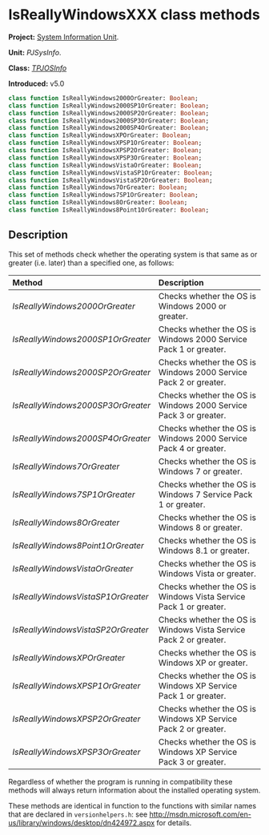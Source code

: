 # IsReallyWindowsXXX class methods #

**Project:** [System Information Unit](SystemInformationUnit.md).

**Unit:** _PJSysInfo_.

**Class:** _[TPJOSInfo](TPJOSInfo.md)_

**Introduced:** v5.0

```pascal
class function IsReallyWindows2000OrGreater: Boolean;
class function IsReallyWindows2000SP1OrGreater: Boolean;
class function IsReallyWindows2000SP2OrGreater: Boolean;
class function IsReallyWindows2000SP3OrGreater: Boolean;
class function IsReallyWindows2000SP4OrGreater: Boolean;
class function IsReallyWindowsXPOrGreater: Boolean;
class function IsReallyWindowsXPSP1OrGreater: Boolean;
class function IsReallyWindowsXPSP2OrGreater: Boolean;
class function IsReallyWindowsXPSP3OrGreater: Boolean;
class function IsReallyWindowsVistaOrGreater: Boolean;
class function IsReallyWindowsVistaSP1OrGreater: Boolean;
class function IsReallyWindowsVistaSP2OrGreater: Boolean;
class function IsReallyWindows7OrGreater: Boolean;
class function IsReallyWindows7SP1OrGreater: Boolean;
class function IsReallyWindows8OrGreater: Boolean;
class function IsReallyWindows8Point1OrGreater: Boolean;
```

## Description ##

This set of methods check whether the operating system is that same as or greater (i.e. later) than a specified one, as follows:

| Method | Description |
|:-------|:------------|
| _IsReallyWindows2000OrGreater_ | Checks whether the OS is Windows 2000 or greater. |
| _IsReallyWindows2000SP1OrGreater_ | Checks whether the OS is Windows 2000 Service Pack 1 or greater. |
| _IsReallyWindows2000SP2OrGreater_ | Checks whether the OS is Windows 2000 Service Pack 2 or greater. |
| _IsReallyWindows2000SP3OrGreater_ | Checks whether the OS is Windows 2000 Service Pack 3 or greater. |
| _IsReallyWindows2000SP4OrGreater_ | Checks whether the OS is Windows 2000 Service Pack 4 or greater. |
| _IsReallyWindows7OrGreater_ | Checks whether the OS is Windows 7 or greater. |
| _IsReallyWindows7SP1OrGreater_ | Checks whether the OS is Windows 7 Service Pack 1 or greater. |
| _IsReallyWindows8OrGreater_ | Checks whether the OS is Windows 8 or greater. |
| _IsReallyWindows8Point1OrGreater_ | Checks whether the OS is Windows 8.1 or greater. |
| _IsReallyWindowsVistaOrGreater_ | Checks whether the OS is Windows Vista or greater. |
| _IsReallyWindowsVistaSP1OrGreater_ | Checks whether the OS is Windows Vista Service Pack 1 or greater. |
| _IsReallyWindowsVistaSP2OrGreater_ | Checks whether the OS is Windows Vista Service Pack 2 or greater. |
| _IsReallyWindowsXPOrGreater_ | Checks whether the OS is Windows XP or greater. |
| _IsReallyWindowsXPSP1OrGreater_ | Checks whether the OS is Windows XP Service Pack 1 or greater. |
| _IsReallyWindowsXPSP2OrGreater_ | Checks whether the OS is Windows XP Service Pack 2 or greater. |
| _IsReallyWindowsXPSP3OrGreater_ | Checks whether the OS is Windows XP Service Pack 3 or greater. |

Regardless of whether the program is running in compatibility these methods will always return information about the installed operating system.

These methods are identical in function to the functions with similar names that are declared in `versionhelpers.h`: see http://msdn.microsoft.com/en-us/library/windows/desktop/dn424972.aspx for details.
